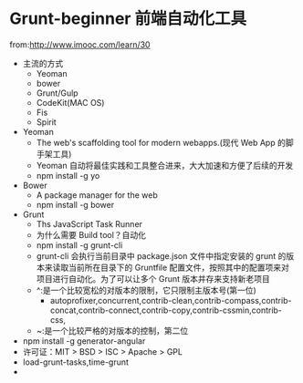 Grunt-beginner 前端自动化工具
=====
from:http://www.imooc.com/learn/30

* 主流的方式
    - Yeoman
    - bower
    - Grunt/Gulp
    - CodeKit(MAC OS)
    - Fis
    - Spirit
* Yeoman
    - The web's scaffolding tool for modern webapps.(现代 Web App 的脚手架工具)
    - Yeoman 自动将最佳实践和工具整合进来，大大加速和方便了后续的开发
    - npm install -g yo
* Bower
    - A package manager for the web
    - npm install -g bower
* Grunt
    - Ths JavaScript Task Runner
    - 为什么需要 Build tool？自动化
    - npm install -g grunt-cli
    - grunt-cli 会执行当前目录中 package.json 文件中指定安装的 grunt 的版本来读取当前所在目录下的 Gruntfile 配置文件，按照其中的配置项来对项目进行自动化。为了可以让多个 Grunt 版本并存来支持新老项目
    - ^:是一个比较宽松的对版本的限制，它只限制主版本号(第一位)
        + autoprofixer,concurrent,contrib-clean,contrib-compass,contrib-concat,contrib-connect,contrib-copy,contrib-cssmin,contrib-css,
    - ~:是一个比较严格的对版本的控制，第二位
* npm install -g generator-angular
* 许可证：MIT > BSD > ISC > Apache > GPL
* load-grunt-tasks,time-grunt
* 
